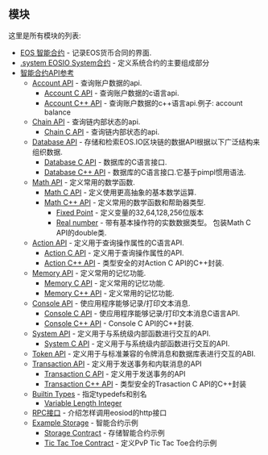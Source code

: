 模块
----

这里是所有模块的列表:

- [EOS 智能合约]() - 记录EOS货币合同的界面.
- [.system EOSIO System合约]() - 定义系统合约的主要组成部分   
- [智能合约API参考]()  
    - [Account API]() - 查询账户数据的api.
        - [Account C API]() - 查询账户数据的c语言api.
        - [Account C++ API]() - 查询账户数据的c++语言api.例子: account balance
    - [Chain API]() - 查询链内部状态的api.
        - [Chain C API]() - 查询链内部状态的api.
    - [Database API]() - 存储和检索EOS.IO区块链的数据API根据以下广泛结构来组织数据.
        - [Database C API]() - 数据库的C语言接口.
        - [Database C++ API]() - 数据库的C语言接口.它基于pimpl惯用语法.
    - [Math API]() - 定义常用的数学函数.
        - [Math C API]() - 定义使用更高抽象的基本数学运算.
        - [Math C++ API]() - 定义常用的数学函数和帮助器类型.
            - [Fixed Point]() - 定义变量的32,64,128,256位版本
            - [Real number]() - 带有基本操作符的实数数据类型。 包装Math C API的double类.
    - [Action API]() - 定义用于查询操作属性的C语言API.
        - [Action C API]() - 定义用于查询操作属性的API.
        - [Action C++ API]() - 类型安全的对Action C API的C++封装.
    - [Memory API]() - 定义常用的记忆功能.
        - [Memory C API]() - 定义常用的记忆功能.
        - [Memory C++ API]() - 定义常用的记忆功能.
    - [Console API]() - 使应用程序能够记录/打印文本消息.
        - [Console C API]() - 使应用程序能够记录/打印文本消息C语言API.
        - [Console C++ API]() - Console C API的C++封装.
    - [System API]() - 定义用于与系统级内部函数进行交互的API.
        - [System C API]() - 定义用于与系统级内部函数进行交互的API.
    - [Token API]() - 定义用于与标准兼容的令牌消息和数据库表进行交互的ABI.
    - [Transaction API]() - 定义用于发送事务和内联消息的API
        - [Transaction C API]() - 定义用于发送事务的API
        - [Transaction C++ API]() - 类型安全的Trasaction C API的C++封装
    - [Builtin Types]() - 指定typedefs和别名
        - [Variable Length Integer]() 
    - [RPC接口]() - 介绍怎样调用eosiod的http接口
    - [Example Storage]() - 智能合约示例
        - [Storage Contract]() - 存储智能合约示例
        - [Tic Tac Toe Contract]() - 定义PvP Tic Tac Toe合约示例
